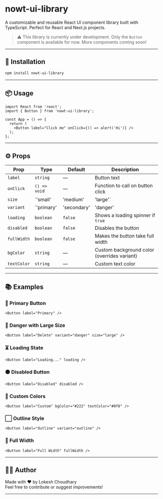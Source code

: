 
# nowt-ui-library

A customizable and reusable React UI component library built with TypeScript. Perfect for React and Next.js projects.

> ⚠️ This library is currently under development. Only the `Button` component is available for now. More components coming soon!


---

## 🚀 Installation

```bash
npm install nowt-ui-library
```

---

## 📦 Usage

```tsx
import React from 'react';
import { Button } from 'nowt-ui-library';

const App = () => {
  return (
    <Button label="Click me" onClick={() => alert('Hi')} />
  );
};
```

---

## ⚙️ Props

| Prop        | Type                                                       | Default     | Description                                      |
|-------------|------------------------------------------------------------|-------------|--------------------------------------------------|
| `label`     | `string`                                                   | —           | Button text                                      |
| `onClick`   | `() => void`                                               | —           | Function to call on button click                 |
| `size`      | `'small' | 'medium' | 'large'`                             | `'medium'`  | Size of the button                               |
| `variant`   | `'primary' | 'secondary' | 'danger' | 'outline'`       | `'primary'` | Visual style of the button                       |
| `loading`   | `boolean`                                                  | `false`     | Shows a loading spinner if `true`               |
| `disabled`  | `boolean`                                                  | `false`     | Disables the button                              |
| `fullWidth` | `boolean`                                                  | `false`     | Makes the button take full width                 |
| `bgColor`   | `string`                                                   | —           | Custom background color (overrides variant)      |
| `textColor` | `string`                                                   | —           | Custom text color                                |

---

## 📚 Examples

### 🔵 Primary Button

```tsx
<Button label="Primary" />
```

### 🔴 Danger with Large Size

```tsx
<Button label="Delete" variant="danger" size="large" />
```

### ⏳ Loading State

```tsx
<Button label="Loading..." loading />
```

### ⚫ Disabled Button

```tsx
<Button label="Disabled" disabled />
```

### 🌈 Custom Colors

```tsx
<Button label="Custom" bgColor="#222" textColor="#0f0" />
```

### ⬜ Outline Style

```tsx
<Button label="Outline" variant="outline" />
```

### 🔄 Full Width

```tsx
<Button label="Full Width" fullWidth />
```

---

## 🧑‍💻 Author

Made with ❤️ by Lokesh Choudhary  
Feel free to contribute or suggest improvements!

---
